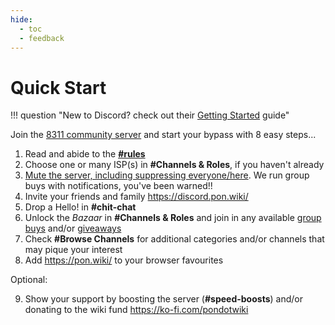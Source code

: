 ```yaml
---
hide:
  - toc
  - feedback
---
```


# Quick Start

!!! question "New to Discord? check out their [Getting Started](https://support.discord.com/hc/en-us/articles/360033931551-Getting-Started) guide"

Join the [8311 community server] and start your bypass with 8 easy steps...

1. Read and abide to the __[#rules]__
2. Choose one or many ISP(s) in __#Channels & Roles__, if you haven't already
3. [Mute the server, including suppressing everyone/here](https://support.discord.com/hc/en-us/articles/215253258-Notifications-Settings-101#h_3d6f7848-f80f-49d5-aaab-5dba23d2c3f8).
   We run group buys with notifications, you've been warned!!
4. Invite your friends and family <https://discord.pon.wiki/>
5. Drop a Hello! in __#chit-chat__
6. Unlock the *Bazaar* in __#Channels & Roles__ and join in any available [group buys] and/or
   [giveaways]
7. Check __#Browse Channels__ for additional categories and/or channels that may pique your interest
8. Add <https://pon.wiki/> to your browser favourites

Optional:

9. Show your support by boosting the server (__#speed-boosts__) and/or donating to the wiki fund
   <https://ko-fi.com/pondotwiki>

  [#rules]: index.md#rules
  [group buys]: group-buys.md
  [giveaways]: giveaways.md
  [8311 community server]: https://discord.pon.wiki/
